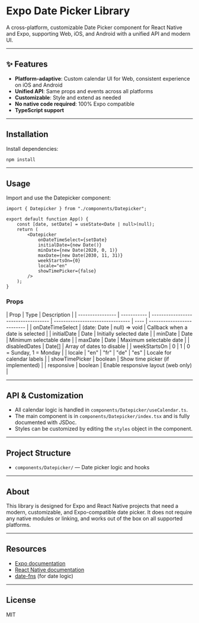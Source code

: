 # Expo Date Picker Library

A cross-platform, customizable Date Picker component for React Native and Expo, supporting Web, iOS, and Android with a unified API and modern UI.

---

## ✨ Features

- **Platform-adaptive**: Custom calendar UI for Web, consistent experience on iOS and Android
- **Unified API**: Same props and events across all platforms
- **Customizable**: Style and extend as needed
- **No native code required**: 100% Expo compatible
- **TypeScript support**

---

## Installation

Install dependencies:

```bash
npm install
```

---

## Usage

Import and use the Datepicker component:

```tsx
import { Datepicker } from "./components/Datepicker";

export default function App() {
	const [date, setDate] = useState<Date | null>(null);
	return (
		<Datepicker
			onDateTimeSelect={setDate}
			initialDate={new Date()}
			minDate={new Date(2020, 0, 1)}
			maxDate={new Date(2030, 11, 31)}
			weekStartsOn={0}
			locale="en"
			showTimePicker={false}
		/>
	);
}
```

### Props

| Prop             | Type        | Description                         |
| ---------------- | ----------- | ----------------------------------- | -------------------------------- | ---- | -------------------------- |
| onDateTimeSelect | (date: Date | null) => void                       | Callback when a date is selected |
| initialDate      | Date        | Initially selected date             |
| minDate          | Date        | Minimum selectable date             |
| maxDate          | Date        | Maximum selectable date             |
| disabledDates    | Date[]      | Array of dates to disable           |
| weekStartsOn     | 0           | 1                                   | 0 = Sunday, 1 = Monday           |
| locale           | "en"        | "fr"                                | "de"                             | "es" | Locale for calendar labels |
| showTimePicker   | boolean     | Show time picker (if implemented)   |
| responsive       | boolean     | Enable responsive layout (web only) |

---

## API & Customization

- All calendar logic is handled in `components/Datepicker/useCalendar.ts`.
- The main component is in `components/Datepicker/index.tsx` and is fully documented with JSDoc.
- Styles can be customized by editing the `styles` object in the component.

---

## Project Structure

- `components/Datepicker/` — Date picker logic and hooks

---

## About

This library is designed for Expo and React Native projects that need a modern, customizable, and Expo-compatible date picker. It does not require any native modules or linking, and works out of the box on all supported platforms.

---

## Resources

- [Expo documentation](https://docs.expo.dev/)
- [React Native documentation](https://reactnative.dev/)
- [date-fns](https://date-fns.org/) (for date logic)

---

## License

MIT
